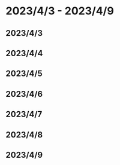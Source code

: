 # 2023/4/3 -  2023/4/9

## 2023/4/3
## 2023/4/4
## 2023/4/5
## 2023/4/6
## 2023/4/7
## 2023/4/8
## 2023/4/9